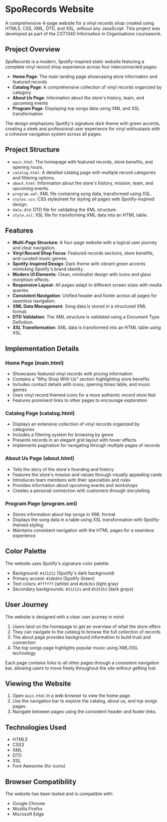 # SpoRecords Website

A comprehensive 4-page website for a vinyl records shop created using HTML5, CSS, XML, DTD, and XSL, without any JavaScript. This project was developed as part of the CST1340 Information in Organisations coursework.

## Project Overview

SpoRecords is a modern, Spotify-inspired static website featuring a complete vinyl record shop experience across four interconnected pages:

- **Home Page**: The main landing page showcasing store information and featured records
- **Catalog Page**: A comprehensive collection of vinyl records organized by category
- **About Us Page**: Information about the store's history, team, and upcoming events
- **Program Page**: Displaying top songs data using XML and XSL transformation

The design emphasizes Spotify's signature dark theme with green accents, creating a sleek and professional user experience for vinyl enthusiasts with a cohesive navigation system across all pages.

## Project Structure

- `main.html`: The homepage with featured records, store benefits, and opening hours.
- `catalog.html`: A detailed catalog page with multiple record categories and filtering options.
- `about.html`: Information about the store's history, mission, team, and upcoming events.
- `program.xml`: XML file containing song data, transformed using XSL.
- `styles.css`: CSS stylesheet for styling all pages with Spotify-inspired design.
- `data.dtd`: DTD file for validating the XML structure.
- `style.xsl`: XSL file for transforming XML data into an HTML table.

## Features

- **Multi-Page Structure**: A four-page website with a logical user journey and clear navigation.
- **Vinyl Record Shop Focus**: Featured records sections, store benefits, and curated music genres.
- **Spotify-Inspired Design**: Dark theme with vibrant green accents mimicking Spotify's brand identity.
- **Modern UI Elements**: Clean, minimalist design with icons and glass morphism effects.
- **Responsive Layout**: All pages adapt to different screen sizes with media queries.
- **Consistent Navigation**: Unified header and footer across all pages for seamless navigation.
- **XML Data Management**: Song data is stored in a structured XML format.
- **DTD Validation**: The XML structure is validated using a Document Type Definition.
- **XSL Transformation**: XML data is transformed into an HTML table using XSL.

## Implementation Details

### Home Page (main.html)

- Showcases featured vinyl records with pricing information
- Contains a "Why Shop With Us" section highlighting store benefits
- Includes contact details with icons, opening times table, and music genres
- Uses vinyl record themed icons for a more authentic record store feel
- Features prominent links to other pages to encourage exploration

### Catalog Page (catalog.html)

- Displays an extensive collection of vinyl records organized by categories
- Includes a filtering system for browsing by genre
- Presents records in an elegant grid layout with hover effects
- Implements pagination for navigating through multiple pages of records

### About Us Page (about.html)

- Tells the story of the store's founding and history
- Features the store's mission and values through visually appealing cards
- Introduces team members with their specialties and roles
- Provides information about upcoming events and workshops
- Creates a personal connection with customers through storytelling

### Program Page (program.xml)

- Stores information about top songs in XML format
- Displays the song data in a table using XSL transformation with Spotify-themed styling
- Maintains consistent navigation with the HTML pages for a seamless experience

## Color Palette

The website uses Spotify's signature color palette:

- Background: `#121212` (Spotify's dark background)
- Primary accent: `#1db954` (Spotify Green)
- Text colors: `#ffffff` (white) and `#b3b3b3` (light gray)
- Secondary backgrounds: `#212121` and `#535353` (dark grays)

## User Journey

The website is designed with a clear user journey in mind:

1. Users land on the homepage to get an overview of what the store offers
2. They can navigate to the catalog to browse the full collection of records
3. The about page provides background information to build trust and connection
4. The top songs page highlights popular music using XML/XSL technology

Each page contains links to all other pages through a consistent navigation bar, allowing users to move freely throughout the site without getting lost.

## Viewing the Website

1. Open `main.html` in a web browser to view the home page.
2. Use the navigation bar to explore the catalog, about us, and top songs pages.
3. Navigate between pages using the consistent header and footer links.

## Technologies Used

- HTML5
- CSS3
- XML
- DTD
- XSL
- Font Awesome (for icons)

## Browser Compatibility

The website has been tested and is compatible with:

- Google Chrome
- Mozilla Firefox
- Microsoft Edge
